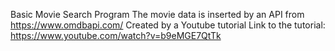 Basic Movie Search Program
The movie data is inserted by an API from https://www.omdbapi.com/
Created by a Youtube tutorial
Link to the tutorial: https://www.youtube.com/watch?v=b9eMGE7QtTk
